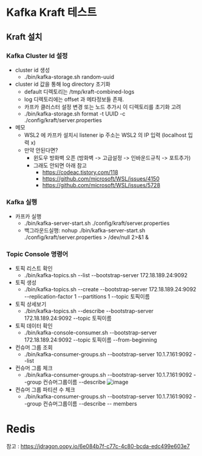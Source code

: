# Kafka Kraft 테스트

## Kraft 설치

### Kafka Cluster Id 설정
- cluster id 생성
  - ./bin/kafka-storage.sh random-uuid
- cluster id 값을 통해 log directory 초기화
  - default 디렉토리는 /tmp/kraft-combined-logs
  - log 디렉토리에는 offset 과 메타정보들 존재.
  - 카프카 클러스터 설정 변경 또는 노드 추가시 이 디렉토리를 초기화 고려
  - ./bin/kafka-storage.sh format -t UUID -c ./config/kraft/server.properties
- 메모
  - WSL2 에 카프카 설치시 listener ip 주소는 WSL2 의 IP 입력 (localhost 입력 x)
  - 만약 안된다면? 
    - 윈도우 방화벽 오픈 (방화벽 -> 고급설정 -> 인바운드규칙 -> 포트추가)
    - 그래도 안되면 아래 참고
      - https://codeac.tistory.com/118
      - https://github.com/microsoft/WSL/issues/4150
      - https://github.com/microsoft/WSL/issues/5728


### Kafka 실행
- 카프카 실행
  - ./bin/kafka-server-start.sh ./config/kraft/server.properties
  - 백그라운드실행: nohup ./bin/kafka-server-start.sh ./config/kraft/server.properties > /dev/null 2>&1 &


### Topic Console 명령어
- 토픽 리스트 확인
  - ./bin/kafka-topics.sh --list --bootstrap-server 172.18.189.24:9092
- 토픽 생성
  - ./bin/kafka-topics.sh --create --bootstrap-server 172.18.189.24:9092 --replication-factor 1 --partitions 1 --topic 토픽이름
- 토픽 상세보기
  - ./bin/kafka-topics.sh --describe --bootstrap-server 172.18.189.24:9092 --topic 토픽이름
- 토픽 데이터 확인 
  - ./bin/kafka-console-consumer.sh --bootstrap-server 172.18.189.24:9092 --topic 토픽이름 --from-beginning
- 컨슈머 그룹 조회
  - ./bin/kafka-consumer-groups.sh --bootstrap-server 10.1.7.161:9092 --list
- 컨슈머 그룹 체크
  - ./bin/kafka-consumer-groups.sh --bootstrap-server 10.1.7.161:9092 --group 컨슈머그룹이름 --describe
    ![image](https://user-images.githubusercontent.com/10750614/163079692-9d57f4e1-0c17-45f0-9bd0-5f4bf61d7a83.png)
- 컨슈머 그룹 파티션 수 체크
  - ./bin/kafka-consumer-groups.sh --bootstrap-server 10.1.7.161:9092 --group 컨슈머그룹이름 --describe -- members


# Redis 

참고 : https://jdragon.oopy.io/6e084b7f-c77c-4c80-bcda-edc499e603e7